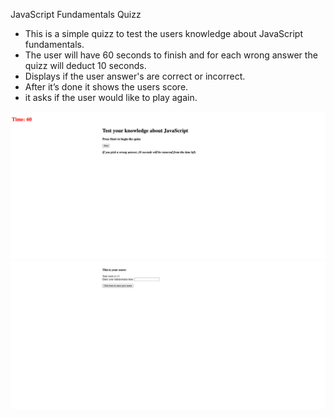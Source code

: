 JavaScript Fundamentals Quizz<br>

- This is a simple quizz to test the users knowledge about JavaScript fundamentals. <br>
- The user will have 60 seconds to finish and for each wrong answer the quizz will deduct 10 seconds.<br> 
- Displays if the user answer's are correct or incorrect.<br>
- After it’s done it shows the users score.<br>
- it asks if the user would like to play again.

<img src=1.png>
<img src=2.png>
